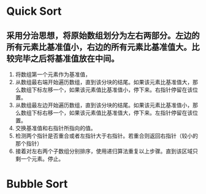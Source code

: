 # Quick Sort
## 采用分治思想，将原始数组划分为左右两部分。左边的所有元素比基准值小，右边的所有元素比基准值大。比较完毕之后将基准值放在中间。
1. 将数组第一个元素作为基准值，
2. 从数组最右端开始遍历数组，直到该分块的结尾。如果该元素比基准值大，那么数组下标左移一个，如果该元素值比基准值小，停下来。右指针停留在该位置。
3. 从数组最左边开始遍历数组，直到该分块的结尾。如果该元素比基准值小，那么数组下标右移一个，如果该元素值比基准值大，停下来。左指针停留在该位置。
4. 交换基准值和右指针所指向的值。
5. 检测两个指针是否重合或者左指针大于右指针。若重合则返回右指针（较小的那个指针）
6. 接着对左右两个子数组分别排序，使用递归算法重复以上步骤。直到该区域只剩一个元素。停止。

# Bubble Sort
